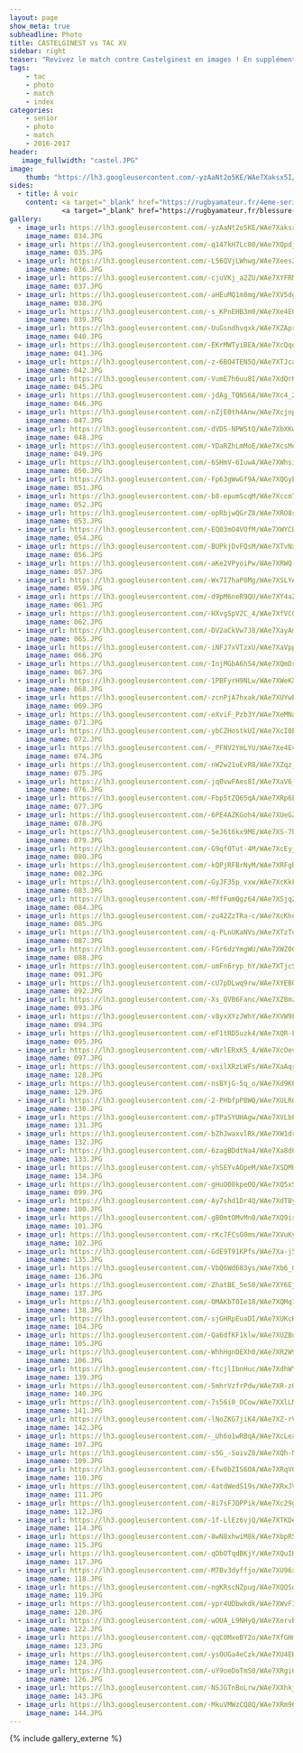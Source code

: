 ```yaml
---
layout: page
show_meta: true
subheadline: Photo 
title: CASTELGINEST vs TAC XV
sidebar: right
teaser: "Revivez le match contre Castelginest en images ! En supplément 2 articles du site <a target='_blank' href='https://rugbyamateur.fr/'>Rugbyamateur</a> sur le match."  
tags:
    - tac 
    - photo
    - match
    - index
categories:
    - senior
    - photo
    - match
    - 2016-2017
header:
   image_fullwidth: "castel.JPG"
image:
    thumb: "https://lh3.googleusercontent.com/-yzAaNt2o5KE/WAe7Xaksx5I/AAAAAAAAT4I/M5hSxPZ4ZBgYZj4CsPh-yX4gDOhj0dOkACHM/s400/034.JPG"
sides:
  - title: À voir
    content: <a target="_blank" href="https://rugbyamateur.fr/4eme-serie-castelginest-et-le-tac-dos-a-dos/">Article match Rugbyamateur</a><br />
             <a target="_blank" href="https://rugbyamateur.fr/blessure-fracture-de-la-clavicule-pour-christophe-da-costa/">Article blessure Christophe</a>
gallery:
  - image_url: https://lh3.googleusercontent.com/-yzAaNt2o5KE/WAe7Xaksx5I/AAAAAAAAT4I/M5hSxPZ4ZBgYZj4CsPh-yX4gDOhj0dOkACHM
    image_name: 034.JPG
  - image_url: https://lh3.googleusercontent.com/-q147kH7Lc80/WAe7XQpdjFI/AAAAAAAAT34/yAKZmUxrb78tLftcpCXtEqofalrV4EI8QCHM
    image_name: 035.JPG
  - image_url: https://lh3.googleusercontent.com/-L56QVjLWhwg/WAe7Xees2aI/AAAAAAAAT4I/3rR9a1VDsBANPoWBTirvQoGU7fI0PNx1ACHM
    image_name: 036.JPG
  - image_url: https://lh3.googleusercontent.com/-cjuVKj_a2ZU/WAe7XYFRMHI/AAAAAAAAT4I/M179yJfX3WI5-3geZVYgG75xuAIO3QcsACHM
    image_name: 037.JPG
  - image_url: https://lh3.googleusercontent.com/-aHEuMQ1m8mg/WAe7XV5dgaI/AAAAAAAAT4M/lcs900YXVRclNRNDgj7HjtUSYWGKwhEMQCHM
    image_name: 038.JPG
  - image_url: https://lh3.googleusercontent.com/-s_KPnEHB3m0/WAe7Xe4EQTI/AAAAAAAAT4I/Sh0X6povih8q32qnuk4Z5TbYVAxsoCbqQCHM
    image_name: 039.JPG
  - image_url: https://lh3.googleusercontent.com/-UuGsndhvqxk/WAe7XZAprNI/AAAAAAAAT4I/mum3BuuMMZ4Ozpwmiyei5sg3PhPQXBPiwCHM
    image_name: 040.JPG
  - image_url: https://lh3.googleusercontent.com/-EKrMWTyiBEA/WAe7XcQqq_I/AAAAAAAAT4M/FF04B5zAEpU33yiRvQXt414un51lCrDSwCHM
    image_name: 041.JPG
  - image_url: https://lh3.googleusercontent.com/-z-6BO4TEN5Q/WAe7XTJcaHI/AAAAAAAAT4M/x3i-bEH28swbLomvgNAmcM1S-Ngh5J2mgCHM
    image_name: 042.JPG
  - image_url: https://lh3.googleusercontent.com/-VumE7h6uu8I/WAe7XdQrKcI/AAAAAAAAT4I/aNgbPv4RH7QWfpkxDmckdHWUUwr0gwQlwCHM
    image_name: 045.JPG
  - image_url: https://lh3.googleusercontent.com/-jdAg_TQNS6A/WAe7Xc4_27I/AAAAAAAAT4I/_ONRfK6M6t8UNfEkh60-rjgBYD1nRZzggCHM
    image_name: 046.JPG
  - image_url: https://lh3.googleusercontent.com/-nZjE0th4Anw/WAe7XcjnpyI/AAAAAAAAT4I/Gzam_yRkAoYfAiewbejG-iYQvyb-BYydwCHM
    image_name: 047.JPG
  - image_url: https://lh3.googleusercontent.com/-dVD5-NPW5tQ/WAe7XbXKwFI/AAAAAAAAT4M/JwoFrrwuBOYTNbdBpvdsydlHQK5aegiLwCHM
    image_name: 048.JPG
  - image_url: https://lh3.googleusercontent.com/-YDaRZhLmMoE/WAe7XcsMeKI/AAAAAAAAT4I/m0XM5WL7sukNX9WqIJR66sDUfSRUm5QBwCHM
    image_name: 049.JPG
  - image_url: https://lh3.googleusercontent.com/-6SHmV-6IuwA/WAe7XWhsiyI/AAAAAAAAT4I/O-8AQ_cL16cM_vYdrsxPgv4gFFx3nJPjACHM
    image_name: 050.JPG
  - image_url: https://lh3.googleusercontent.com/-Fp63gWwGf9A/WAe7XQGyEzI/AAAAAAAAT4M/Q0asMRLJNLo4o64QW_PGWCiChXrY1x8DACHM
    image_name: 051.JPG
  - image_url: https://lh3.googleusercontent.com/-b8-epumScqM/WAe7Xccm7ZI/AAAAAAAAT4I/4A3BxuZCts4BcSps-L8TE0IO7J-Q7mEewCHM
    image_name: 052.JPG
  - image_url: https://lh3.googleusercontent.com/-opRbjwQGrZ8/WAe7XRO8soI/AAAAAAAAT4I/kz9oDWIf-BQ-H6YHpU7LV7Gz440ORaKdwCHM
    image_name: 053.JPG
  - image_url: https://lh3.googleusercontent.com/-EQ03mO4VOfM/WAe7XWYCBLI/AAAAAAAAT4I/d-LlVic-uU8m_8dGShRDmZA-X2jBo4URQCHM
    image_name: 054.JPG
  - image_url: https://lh3.googleusercontent.com/-BUPkjDvFQsM/WAe7XTvNxnI/AAAAAAAAT4I/H8E4ex_iyygGg-hOVAdBPJIh9bhoXEmfgCHM
    image_name: 056.JPG
  - image_url: https://lh3.googleusercontent.com/-aKe2VPyoiPw/WAe7XRWQ-jI/AAAAAAAAT4I/9jbJ65UHRwwgvCP1Zlp-H3GabJ-2_6_DQCHM
    image_name: 057.JPG
  - image_url: https://lh3.googleusercontent.com/-Wx7I7haP8Mg/WAe7XSLYAYI/AAAAAAAAT4I/vG3V4iawWlovhZFOEqmFrApjg_hFNJMmACHM
    image_name: 059.JPG
  - image_url: https://lh3.googleusercontent.com/-d9pM6neR9QU/WAe7XY4aZbI/AAAAAAAAT4I/WNZThOdwKZcVldAsxozI53q-EqIwv6FXQCHM
    image_name: 061.JPG
  - image_url: https://lh3.googleusercontent.com/-HXvgSpV2C_4/WAe7XfVC0cI/AAAAAAAAT4I/qfHgq_CeBOcnwrY099hwWvw821wOiBemACHM
    image_name: 062.JPG
  - image_url: https://lh3.googleusercontent.com/-DV2aCkVw7J8/WAe7XayAmgI/AAAAAAAAT4I/CShasmLxIHEgm2sXaUa0aXTtMI02ekoSACHM
    image_name: 065.JPG
  - image_url: https://lh3.googleusercontent.com/-iNFJ7xVTzxU/WAe7XaVppxI/AAAAAAAAT4M/d-CUhQeQrDEaZbjcaK2Th9eJs7ZXGde-QCHM
    image_name: 066.JPG
  - image_url: https://lh3.googleusercontent.com/-InjMGbA6hS4/WAe7XQmDreI/AAAAAAAAT4I/8SqVYyQ-kDY4QsIDvsrv40ZNmWFARNxFACHM
    image_name: 067.JPG
  - image_url: https://lh3.googleusercontent.com/-1PBFyrH9NLw/WAe7XWeKXGI/AAAAAAAAT4I/CDp2G7rP51EZFBbKVNlXkW_w6LTVdyBMgCHM
    image_name: 068.JPG
  - image_url: https://lh3.googleusercontent.com/-zcnPjA7hxak/WAe7XUYwPJI/AAAAAAAAT4I/QYHiQ6VgnbQ5AhRxqONQyRukYHG7B9BvQCHM
    image_name: 069.JPG
  - image_url: https://lh3.googleusercontent.com/-eXviF_Pzb3Y/WAe7XeMNaeI/AAAAAAAAT4I/rXdBoQvpSvIAA8dvfHLDsUqfCg0RwzBHQCHM
    image_name: 071.JPG
  - image_url: https://lh3.googleusercontent.com/-ybCZHostkUI/WAe7XcI0EdI/AAAAAAAAT4M/lNOpNUXYe9k5FLlVbL1Rlt9IhV_IfAUngCHM
    image_name: 072.JPG
  - image_url: https://lh3.googleusercontent.com/-_PFNV2YmLYU/WAe7Xe4EvcI/AAAAAAAAT4M/mr0iAPFTDCQV5m7cL64xC6qm81QF1yYbwCHM
    image_name: 074.JPG
  - image_url: https://lh3.googleusercontent.com/-nW2w21uEvR8/WAe7XZqz_MI/AAAAAAAAT4I/Z_jU51fbuqsfCdM4J2lkimJy_EkJioSDwCHM
    image_name: 075.JPG
  - image_url: https://lh3.googleusercontent.com/-jq0vwFAes8I/WAe7XaV6_xI/AAAAAAAAT4I/5uMpaQuwSmUhykWW_YS0DVoD0VUIK_HIwCHM
    image_name: 076.JPG
  - image_url: https://lh3.googleusercontent.com/-Fbp5tZQ65qA/WAe7XRp6EMI/AAAAAAAAT4I/_zZ99ZLWskoGw7VK6ZZYe6BKjbZqFn1DgCHM
    image_name: 077.JPG
  - image_url: https://lh3.googleusercontent.com/-6PE4AZKGoh4/WAe7XUeGZmI/AAAAAAAAT4M/_D3FX_Nm5ZohxmobbaEitnWlBD7NFMaIACHM
    image_name: 078.JPG
  - image_url: https://lh3.googleusercontent.com/-5eJ6t6kx9ME/WAe7XS-7hqI/AAAAAAAAT4I/2JWCQpT1ReQkCoAAEymKL7d8vTK5fKkpgCHM
    image_name: 079.JPG
  - image_url: https://lh3.googleusercontent.com/-G9qfOTut-4M/WAe7XcEyjtI/AAAAAAAAT4I/0ldmLJm8S3gHDOh8BW4Vwf7zXYTbuvBcACHM
    image_name: 080.JPG
  - image_url: https://lh3.googleusercontent.com/-kQPjRFBrNyM/WAe7XRFgDiI/AAAAAAAAT4I/iCfnyGFh5J8Ti42HgZ-VAxVnD128ecAKQCHM
    image_name: 082.JPG
  - image_url: https://lh3.googleusercontent.com/-GyJF35p_vxw/WAe7XcKkFAI/AAAAAAAAT4I/HNpl794Nzw4ENu1S-SITSldaH9YopRHKwCHM
    image_name: 083.JPG
  - image_url: https://lh3.googleusercontent.com/-MffFumQgz64/WAe7XSjqZxI/AAAAAAAAT4I/zowGzMwKWaowef_HmYvjuCIeFLVwz0qNQCHM
    image_name: 084.JPG
  - image_url: https://lh3.googleusercontent.com/-zu42ZzTRa-c/WAe7XcKhu8I/AAAAAAAAT4I/WbBHPXW7Ty0NUoU1-MIaqWP3MO1X3IWXACHM
    image_name: 085.JPG
  - image_url: https://lh3.googleusercontent.com/-q-PLnUKaNVs/WAe7XTzTqtI/AAAAAAAAT4I/aMJydKCyBRQd_vKQRqu0NjZ6JC2otwR5wCHM
    image_name: 087.JPG
  - image_url: https://lh3.googleusercontent.com/-FGr6dzYmgWU/WAe7XWZ0GaI/AAAAAAAAT4I/j4C6DofgoaYo1aYCIBSIeIDUbdnDcG_HwCHM
    image_name: 088.JPG
  - image_url: https://lh3.googleusercontent.com/-umFn6ryp_hY/WAe7XTjcS5I/AAAAAAAAT4I/1EqaeRvd1xwyLCQUYSqhXxL0I-WZ8avWACHM
    image_name: 091.JPG
  - image_url: https://lh3.googleusercontent.com/-cU7pDLwq9rw/WAe7XYEBQRI/AAAAAAAAT4M/c6dogMCibQ0m48tSs9Iw_lfs-1KaQiRjACHM
    image_name: 092.JPG
  - image_url: https://lh3.googleusercontent.com/-Xs_QVB6Fanc/WAe7XZ8mzbI/AAAAAAAAT4I/3wgbIVfSSiAbweRqPacBu-eyemagS2vDgCHM
    image_name: 093.JPG
  - image_url: https://lh3.googleusercontent.com/-v8yxXYzJWhY/WAe7XVW9LtI/AAAAAAAAT4I/xCQYJlUNPRQluL3lo2FUOKaimuVkEBIzACHM
    image_name: 094.JPG
  - image_url: https://lh3.googleusercontent.com/-eF1tRD5uzk4/WAe7XQR-F2I/AAAAAAAAT34/YHnzRJuiKcgA6ZSr82O_31Kf75JZBebXQCHM
    image_name: 095.JPG
  - image_url: https://lh3.googleusercontent.com/-wNrlERxK5_4/WAe7XcOev0I/AAAAAAAAT4I/OGQWi6vaB3IKJnTWEiINjkxEiJPBorEfACHM
    image_name: 097.JPG
  - image_url: https://lh3.googleusercontent.com/-oxilXRzLWFs/WAe7XaAqriI/AAAAAAAAT34/EmQHUqt0MuAa80ckgXYhaKV1KLFRx8nwwCHM
    image_name: 128.JPG
  - image_url: https://lh3.googleusercontent.com/-nsBYjG-5q_o/WAe7Xd9K6iI/AAAAAAAAT4I/bdxlYzxIdwMINgGDcjuGd8soVFNR_MxVgCHM
    image_name: 129.JPG
  - image_url: https://lh3.googleusercontent.com/-2-PHbfpPBWQ/WAe7XULRO9I/AAAAAAAAT4I/WzJG3kb2avQ4RyLFxSmPz3aSEe1tchSxwCHM
    image_name: 130.JPG
  - image_url: https://lh3.googleusercontent.com/-pTPaSYUHAgw/WAe7XVLbPnI/AAAAAAAAT4I/FZvM37N5f84WW1iSObDkdwrwFr3xPvoNgCHM
    image_name: 131.JPG
  - image_url: https://lh3.googleusercontent.com/-bZhJwaxvlRk/WAe7XW1drOI/AAAAAAAAT4I/kPnKjcdZtEwPitqut5D8t893E0jREHbkwCHM
    image_name: 132.JPG
  - image_url: https://lh3.googleusercontent.com/-6zagBDdtNa4/WAe7Xa8d6NI/AAAAAAAAT4I/vyQ9Cbpt-kwNmwR1jli6esCHddNIOqfOwCHM
    image_name: 133.JPG
  - image_url: https://lh3.googleusercontent.com/-yhSEYvAOpeM/WAe7XSDMUTI/AAAAAAAAT4I/BBlT7_z9yU4r7V0up8uAnrCzIlh7jTYEgCHM
    image_name: 134.JPG
  - image_url: https://lh3.googleusercontent.com/-gHuO08kpeOQ/WAe7XQ5xS0I/AAAAAAAAT4M/yJuVeubsdb8OcLwHBnY5SeDjAERARSPcACHM
    image_name: 099.JPG
  - image_url: https://lh3.googleusercontent.com/-Ay7shd1Dr4Q/WAe7XdTByzI/AAAAAAAAT4I/n-FxkpcVdFszOkZkzgmqMJtF2uWTISG8QCHM
    image_name: 100.JPG
  - image_url: https://lh3.googleusercontent.com/-gB0mtOMvMn0/WAe7XQ9irsI/AAAAAAAAT4I/A5TnZKJgn8MJr6xJmgZf1IDiQJz2eLDMQCHM
    image_name: 101.JPG
  - image_url: https://lh3.googleusercontent.com/-rKc7FCsG0ms/WAe7XVuKyvI/AAAAAAAAT4I/26NDoH94tSwS3WhAEOu1fFpRFvYNmrfKACHM
    image_name: 102.JPG
  - image_url: https://lh3.googleusercontent.com/-GdE9T91KPfs/WAe7Xa-j5LI/AAAAAAAAT4I/fM7B6W9dWI8J3R5DtXHreECD0k8yzgINwCHM
    image_name: 135.JPG
  - image_url: https://lh3.googleusercontent.com/-VbQ6Wd683ys/WAe7Xb6_GWI/AAAAAAAAT4I/f99bu3vZn6U7nYUlxfrPQeBPQ1QHgNubQCHM
    image_name: 136.JPG
  - image_url: https://lh3.googleusercontent.com/-ZhatBE_5eS0/WAe7XY6Ej3I/AAAAAAAAT4I/67heVadlsIolvJkSB5tEenZu1F9yMTr4ACHM
    image_name: 137.JPG
  - image_url: https://lh3.googleusercontent.com/-OMAKbT0Ie18/WAe7XQMq77I/AAAAAAAAT4M/Z42KHLSsMIcbnnza4H7xhK7uIKnKihrLwCHM
    image_name: 138.JPG
  - image_url: https://lh3.googleusercontent.com/-sjGHRpEuaDI/WAe7XUKcKNI/AAAAAAAAT34/Nfj0e5X1f4Qb71x1y7K7lu8ADIpyDRRxwCHM
    image_name: 104.JPG
  - image_url: https://lh3.googleusercontent.com/-Qa6dfKF1klw/WAe7XUZBu7I/AAAAAAAAT4M/RmrcFZDf7eIRWxktw7uOhyjUOagDNBaVwCHM
    image_name: 105.JPG
  - image_url: https://lh3.googleusercontent.com/-WhhHgnDEXh0/WAe7XR2W9rI/AAAAAAAAT4I/IgwnMQWsvoQF3NZVNaEZjteTfIMrXqkBgCHM
    image_name: 106.JPG
  - image_url: https://lh3.googleusercontent.com/-ftcjlIbnHuc/WAe7XdhWYZI/AAAAAAAAT34/5FES14RSfEUTbuKtetgitxzVkE_W7QJvgCHM
    image_name: 139.JPG
  - image_url: https://lh3.googleusercontent.com/-5mhrVzfrPdw/WAe7XR-zOzI/AAAAAAAAT4I/4wP2dWS-m-EgqBL0D-ir7Fq4brfMa70BACHM
    image_name: 140.JPG
  - image_url: https://lh3.googleusercontent.com/-7s56i0_OCow/WAe7XXlLMtI/AAAAAAAAT4I/ohVlz59AFgEmKdpHooHkLAiieKsBAKk3gCHM
    image_name: 141.JPG
  - image_url: https://lh3.googleusercontent.com/-lNoZKG7jiK4/WAe7XZ-rVeI/AAAAAAAAT4I/GJC5pDfn3RIchcawM37zwqyIZscGhuv9gCHM
    image_name: 142.JPG
  - image_url: https://lh3.googleusercontent.com/-_Uh6o1wRBqA/WAe7XcLea4I/AAAAAAAAT4I/a9jNbLf19zwpbsI8uaT8DFDoyL5qYP-ggCHM
    image_name: 107.JPG
  - image_url: https://lh3.googleusercontent.com/-s5G_-SoivZ8/WAe7XQh-M7I/AAAAAAAAT4M/8JQ_8gCYEn8d1Eq4QqfcTzpZkAWYC5jmwCHM
    image_name: 109.JPG
  - image_url: https://lh3.googleusercontent.com/-Efw8bZIS6OA/WAe7XRqV0SI/AAAAAAAAT4I/ZNyh1jnIII8vDOhp86CHTJwie4Pyumg2wCHM
    image_name: 110.JPG
  - image_url: https://lh3.googleusercontent.com/-4atdWedS19s/WAe7XRxJVRI/AAAAAAAAT4I/ZnwdnrLZvXwHHIxN_cLG9OUNVKhjUNCdwCHM
    image_name: 111.JPG
  - image_url: https://lh3.googleusercontent.com/-8i7sFJDPPik/WAe7Xc29gnI/AAAAAAAAT4I/pF4T2DY3xCwQJcI9oYbsbORuzlufmH5zACHM
    image_name: 112.JPG
  - image_url: https://lh3.googleusercontent.com/-1f-LlEz6vjQ/WAe7XTKDeJI/AAAAAAAAT4I/bvPRK4LIdSchQSRVx6W0BwhdMi3OLt2hACHM
    image_name: 114.JPG
  - image_url: https://lh3.googleusercontent.com/-8wN8xhwiM8k/WAe7XbpRSWI/AAAAAAAAT4I/l0qspkNrd6c_LNV6_uUc2fe5fuWa7iUWwCHM
    image_name: 115.JPG
  - image_url: https://lh3.googleusercontent.com/-qDbOTqdBKjY/WAe7XQuIHCI/AAAAAAAAT4I/grg9oIviy-UeKldxnN7VyuQAchFQR-XIwCHM
    image_name: 117.JPG
  - image_url: https://lh3.googleusercontent.com/-M7Bv3dyffjo/WAe7XU96xoI/AAAAAAAAT4I/4u-9_9oJCw0QorwSGbWpQfUFfS3CZlmiQCHM
    image_name: 118.JPG
  - image_url: https://lh3.googleusercontent.com/-ngKRscNZpug/WAe7XQQSd8I/AAAAAAAAT4I/iDE3MpxnoroboNnZJkykHL0NRTs157zEQCHM
    image_name: 119.JPG
  - image_url: https://lh3.googleusercontent.com/-ypr4UDbwkdk/WAe7XWvFIyI/AAAAAAAAT4I/ZzlzU25q0hYTD53sKPAKJCJyuLpxyBOUQCHM
    image_name: 120.JPG
  - image_url: https://lh3.googleusercontent.com/-wOUA_L9NHyQ/WAe7XervBtI/AAAAAAAAT4M/dyJCNLJFL80fCEuD4bhca7vCX5PARofGwCHM
    image_name: 122.JPG
  - image_url: https://lh3.googleusercontent.com/-qqC0MxeBY2o/WAe7XfGHmhI/AAAAAAAAT4I/-TX8K9-10MI-OVWXFp0HPkxFmHhatRnnACHM
    image_name: 123.JPG
  - image_url: https://lh3.googleusercontent.com/-ysOUGa4eCzk/WAe7XU4EH5I/AAAAAAAAT4M/-HTn-wiRr-oGrmsQHmFpfZm8u2ywCKtowCHM
    image_name: 124.JPG
  - image_url: https://lh3.googleusercontent.com/-uY9oeDoTmS0/WAe7XRgi6VI/AAAAAAAAT4I/koTmyW9qy1IzKMFH_ckZw0ZqmG_5B003QCHM
    image_name: 126.JPG
  - image_url: https://lh3.googleusercontent.com/-NSJGTnBoLrw/WAe7XXhkjII/AAAAAAAAT4I/n7HEka2vxXomSqZM4dK3nvvOgSOZ7-gQQCHM
    image_name: 143.JPG
  - image_url: https://lh3.googleusercontent.com/-MkuVMWzCQ8Q/WAe7XRm96DI/AAAAAAAAT4I/YDfR3j8GmmwTHHdog4W87NTl60B4FJcBACHM
    image_name: 144.JPG
---
```

{% include gallery_externe %}
